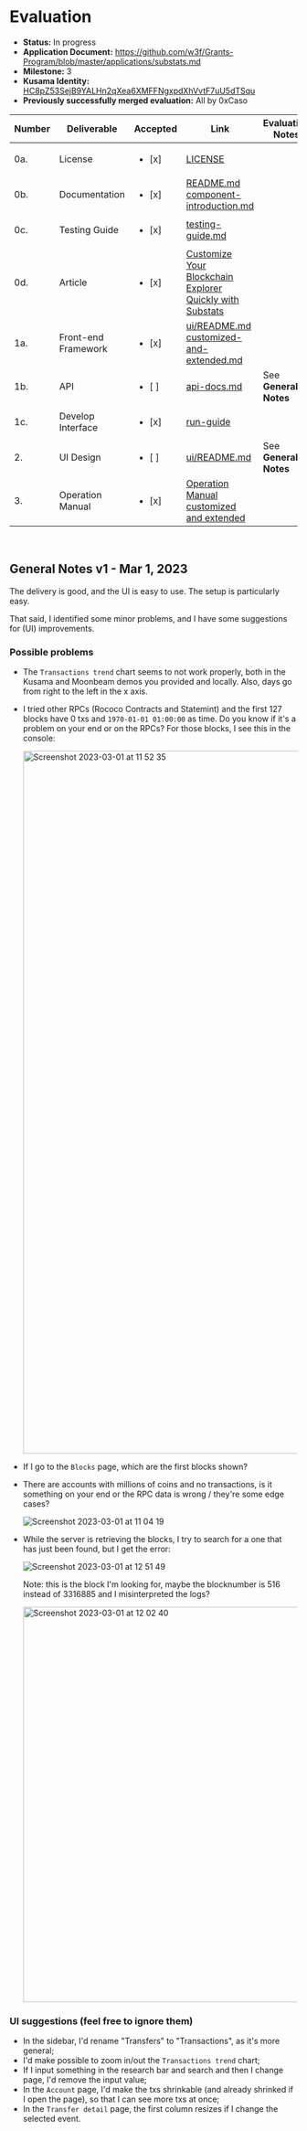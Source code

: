 # Evaluation

- **Status:** In progress
- **Application Document:** https://github.com/w3f/Grants-Program/blob/master/applications/substats.md
- **Milestone:** 3
- **Kusama Identity:** [HC8pZ53SejB9YALHn2qXea6XMFFNgxpdXhVvtF7uU5dTSqu](https://kusama.subscan.io/account/HC8pZ53SejB9YALHn2qXea6XMFFNgxpdXhVvtF7uU5dTSqu)
- **Previously successfully merged evaluation:** All by 0xCaso

| Number | Deliverable | Accepted | Link | Evaluation Notes |
| ------ | ----------- | -------- | ---- |----------------- |
| 0a. | License | <ul><li>[x] </li></ul> | [LICENSE](https://github.com/CESSProject/substats/blob/7258ab4c2374d709ce0e65c14c1befe85e8bfaf9/LICENSE) |  |
| 0b. | Documentation | <ul><li>[x] </li></ul> | [README.md](https://github.com/CESSProject/substats/blob/7258ab4c2374d709ce0e65c14c1befe85e8bfaf9/README.md) <br /> [component-introduction.md](https://github.com/CESSProject/substats/blob/7258ab4c2374d709ce0e65c14c1befe85e8bfaf9/documents/component-introduction.md) |  |
| 0c. | Testing Guide | <ul><li>[x] </li></ul> | [testing-guide.md](https://github.com/CESSProject/substats/blob/7258ab4c2374d709ce0e65c14c1befe85e8bfaf9/documents/testing-guide.md) |  |
| 0d. | Article | <ul><li>[x] </li></ul> | [Customize Your Blockchain Explorer Quickly with Substats](https://medium.com/@CESS_LAB/customize-your-blockchain-explorer-quickly-with-substats-ae7880eb14d1) |  |
| 1a. | Front-end Framework | <ul><li>[x] </li></ul> | [ui/README.md](https://github.com/CESSProject/substats/blob/7258ab4c2374d709ce0e65c14c1befe85e8bfaf9/ui/README.md) <br />  [customized-and-extended.md](https://github.com/CESSProject/substats/blob/7258ab4c2374d709ce0e65c14c1befe85e8bfaf9/documents/customized-and-extended.md) |  |
| 1b. | API | <ul><li>[ ] </li></ul> | [api-docs.md](https://github.com/CESSProject/substats/blob/7258ab4c2374d709ce0e65c14c1befe85e8bfaf9/documents/api-docs.md) | See **General Notes** |
| 1c. | Develop Interface | <ul><li>[x] </li></ul> | [run-guide](https://github.com/CESSProject/substats/tree/7258ab4c2374d709ce0e65c14c1befe85e8bfaf9#5-run-guide) |  |
| 2. | UI Design | <ul><li>[ ] </li></ul> | [ui/README.md](https://github.com/CESSProject/substats/blob/7258ab4c2374d709ce0e65c14c1befe85e8bfaf9/ui/README.md) | See **General Notes** |
| 3. | Operation Manual | <ul><li>[x] </li></ul> | [Operation Manual](https://github.com/CESSProject/substats/blob/7258ab4c2374d709ce0e65c14c1befe85e8bfaf9/README.md)  <br />  [customized and extended](https://github.com/CESSProject/substats/blob/7258ab4c2374d709ce0e65c14c1befe85e8bfaf9/documents/customized-and-extended.md) |  |
<br/>

## General Notes v1 - Mar 1, 2023
The delivery is good, and the UI is easy to use. The setup is particularly easy.

That said, I identified some minor problems, and I have some suggestions for (UI) improvements.

### Possible problems
- The `Transactions trend` chart seems to not work properly, both in the Kusama and Moonbeam demos you provided and locally. Also, days go from right to the left in the x axis.
- I tried other RPCs (Rococo Contracts and Statemint) and the first 127 blocks have 0 txs and `1970-01-01 01:00:00` as time. Do you know if it's a problem on your end or on the RPCs? For those blocks, I see this in the console:

  <img width="1230" alt="Screenshot 2023-03-01 at 11 52 35" src="https://user-images.githubusercontent.com/22419450/222134266-aa61ef22-8611-4159-bec2-89dede7a9c0f.png">

- If I go to the `Blocks` page, which are the first blocks shown?
- There are accounts with millions of coins and no transactions, is it something on your end or the RPC data is wrong / they're some edge cases?

  ![Screenshot 2023-03-01 at 11 04 19](https://user-images.githubusercontent.com/22419450/222134147-61039c49-c130-4316-b9a1-d152a235a678.png)

- While the server is retrieving the blocks, I try to search for a one that has just been found, but I get the error:

  ![Screenshot 2023-03-01 at 12 51 49](https://user-images.githubusercontent.com/22419450/222133475-86fce356-796a-4969-869c-0d54f58895f7.png)
  
  Note: this is the block I'm looking for, maybe the blocknumber is 516 instead of 3316885 and I misinterpreted the logs?
  
  <img width="692" alt="Screenshot 2023-03-01 at 12 02 40" src="https://user-images.githubusercontent.com/22419450/222134060-5fabdff0-3fd8-41f3-aee7-1c1c13e73dad.png"/>




### UI suggestions (feel free to ignore them)
- In the sidebar, I'd rename "Transfers" to "Transactions", as it's more general;
- I'd make possible to zoom in/out the `Transactions trend` chart;
- If I input something in the research bar and search and then I change page, I'd remove the input value;
- In the `Account` page, I'd make the txs shrinkable (and already shrinked if I open the page), so that I can see more txs at once;
- In the `Transfer detail` page, the first column resizes if I change the selected event.
